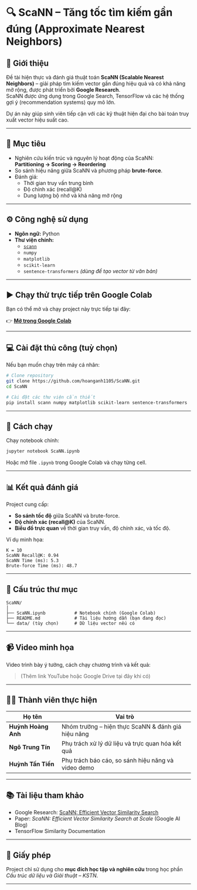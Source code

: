 # 🔍 ScaNN – Tăng tốc tìm kiếm gần đúng (Approximate Nearest Neighbors)

## 🧠 Giới thiệu
Đề tài hiện thực và đánh giá thuật toán **ScaNN (Scalable Nearest Neighbors)** – giải pháp tìm kiếm vector gần đúng hiệu quả và có khả năng mở rộng, được phát triển bởi **Google Research**.  
ScaNN được ứng dụng trong Google Search, TensorFlow và các hệ thống gợi ý (recommendation systems) quy mô lớn.

Dự án này giúp sinh viên tiếp cận với các kỹ thuật hiện đại cho bài toán truy xuất vector hiệu suất cao.

---

## 🎯 Mục tiêu
- Nghiên cứu kiến trúc và nguyên lý hoạt động của ScaNN:  
  **Partitioning → Scoring → Reordering**
- So sánh hiệu năng giữa ScaNN và phương pháp **brute-force**.
- Đánh giá:
  - Thời gian truy vấn trung bình
  - Độ chính xác (recall@K)
  - Dung lượng bộ nhớ và khả năng mở rộng

---

## ⚙️ Công nghệ sử dụng
- **Ngôn ngữ:** Python  
- **Thư viện chính:**
  - [`scann`](https://github.com/google-research/google-research/tree/master/scann)
  - `numpy`
  - `matplotlib`
  - `scikit-learn`
  - `sentence-transformers` *(dùng để tạo vector từ văn bản)*

---

## ▶️ Chạy thử trực tiếp trên Google Colab
Bạn có thể mở và chạy project này trực tiếp tại đây:

👉 **[Mở trong Google Colab](https://colab.research.google.com/drive/1Acu0lcUkqRo1vTJ8JKcC8mFNkFFYBjFP)**

---

## 💻 Cài đặt thủ công (tuỳ chọn)
Nếu bạn muốn chạy trên máy cá nhân:

```bash
# Clone repository
git clone https://github.com/hoanganh1105/ScaNN.git
cd ScaNN

# Cài đặt các thư viện cần thiết
pip install scann numpy matplotlib scikit-learn sentence-transformers
```

---

## 🚀 Cách chạy
Chạy notebook chính:
```bash
jupyter notebook ScaNN.ipynb
```

Hoặc mở file `.ipynb` trong Google Colab và chạy từng cell.

---

## 📊 Kết quả đánh giá
Project cung cấp:
- **So sánh tốc độ** giữa ScaNN và brute-force.
- **Độ chính xác (recall@K)** của ScaNN.
- **Biểu đồ trực quan** về thời gian truy vấn, độ chính xác, và tốc độ.

Ví dụ minh họa:
```
K = 10
ScaNN Recall@K: 0.94
ScaNN Time (ms): 5.3
Brute-force Time (ms): 48.7
```

---

## 📁 Cấu trúc thư mục
```
ScaNN/
│
├── ScaNN.ipynb           # Notebook chính (Google Colab)
├── README.md             # Tài liệu hướng dẫn (bạn đang đọc)
└── data/ (tùy chọn)      # Dữ liệu vector nếu có
```

---

## 📹 Video minh họa
Video trình bày ý tưởng, cách chạy chương trình và kết quả:
> (Thêm link YouTube hoặc Google Drive tại đây khi có)

---

## 👨‍💻 Thành viên thực hiện
| Họ tên | Vai trò |
|--------|----------|
| **Huỳnh Hoàng Anh** | Nhóm trưởng – hiện thực ScaNN & đánh giá hiệu năng |
| **Ngô Trung Tín** | Phụ trách xử lý dữ liệu và trực quan hóa kết quả |
| **Huỳnh Tấn Tiến** | Phụ trách báo cáo, so sánh hiệu năng và video demo |

---

## 📚 Tài liệu tham khảo
- Google Research: [ScaNN: Efficient Vector Similarity Search](https://github.com/google-research/google-research/tree/master/scann)  
- Paper: *ScaNN: Efficient Vector Similarity Search at Scale* (Google AI Blog)  
- TensorFlow Similarity Documentation  

---

## 🏁 Giấy phép
Project chỉ sử dụng cho **mục đích học tập và nghiên cứu** trong học phần *Cấu trúc dữ liệu và Giải thuật – KSTN*.

---

